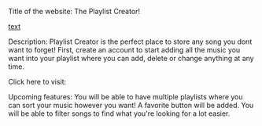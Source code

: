 Title of the website: The Playlist Creator!

[text](https://www.google.com/url?sa%3Di%26url%3Dhttps%3A%2F%2Fwww.technologyreview.com%2F2024%2F08%2F16%2F1096276%2Fspotify-algorithms-music-discovery-ux%2F%26psig%3DAOvVaw0Cn3_cJ4P2eTtxQSOcWdSr%26ust%3D1739490274835000%26source%3Dimages%26cd%3Dvfe%26opi%3D89978449%26ved%3D0CBQQjRxqFwoTCNjs_Luov4sDFQAAAAAdAAAAABAQ)

Description: Playlist Creator is the perfect place to store any song you dont want to forget! First, create an account to start adding all the music you want into your playlist where you can add, delete or change anything at any time. 

Click here to visit: 

Upcoming features: You will be able to have multiple playlists where you can sort your music however you want! A favorite button will be added. You will be able to filter songs to find what you're looking for a lot easier.